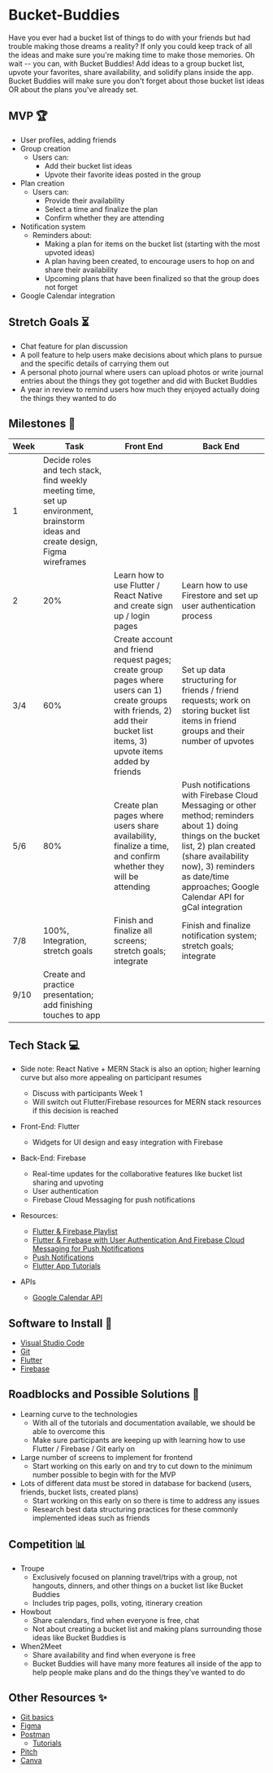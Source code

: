 # Bucket-Buddies

Have you ever had a bucket list of things to do with your friends but had trouble making those dreams a reality? If only you could keep track of all the ideas and make sure you're making time to make those memories. Oh wait -- you can, with Bucket Buddies! Add ideas to a group bucket list, upvote your favorites, share availability, and solidify plans inside the app. Bucket Buddies will make sure you don't forget about those bucket list ideas OR about the plans you've already set.

## MVP 🏆

- User profiles, adding friends
- Group creation
  - Users can:
    - Add their bucket list ideas
    - Upvote their favorite ideas posted in the group
- Plan creation
  - Users can:
    - Provide their availability
    - Select a time and finalize the plan
    - Confirm whether they are attending
- Notification system
  - Reminders about:
    - Making a plan for items on the bucket list (starting with the most upvoted ideas)
    - A plan having been created, to encourage users to hop on and share their availability
    - Upcoming plans that have been finalized so that the group does not forget
- Google Calendar integration

## Stretch Goals ⏳

- Chat feature for plan discussion
- A poll feature to help users make decisions about which plans to pursue and the specific details of carrying them out
- A personal photo journal where users can upload photos or write journal entries about the things they got together and did with Bucket Buddies
- A year in review to remind users how much they enjoyed actually doing the things they wanted to do

## Milestones 📆

| Week | Task        | Front End   | Back End |
| ---- | ----------- | ---------   | -------- |
| 1    | Decide roles and tech stack, find weekly meeting time, set up environment, brainstorm ideas and create design, Figma wireframes |  |  |
| 2    | 20% | Learn how to use Flutter / React Native and create sign up / login pages | Learn how to use Firestore and set up user authentication process |
| 3/4  | 60% | Create account and friend request pages; create group pages where users can 1) create groups with friends, 2) add their bucket list items, 3) upvote items added by friends | Set up data structuring for friends / friend requests; work on storing bucket list items in friend groups and their number of upvotes |
| 5/6  | 80% | Create plan pages where users share availability, finalize a time, and confirm whether they will be attending | Push notifications with Firebase Cloud Messaging or other method; reminders about 1) doing things on the bucket list, 2) plan created (share availability now), 3) reminders as date/time approaches; Google Calendar API for gCal integration |
| 7/8  | 100%, Integration, stretch goals | Finish and finalize all screens; stretch goals; integrate | Finish and finalize notification system; stretch goals; integrate |
| 9/10 | Create and practice presentation; add finishing touches to app |  |  |

## Tech Stack 💻

- Side note: React Native + MERN Stack is also an option; higher learning curve but also more appealing on participant resumes
  - Discuss with participants Week 1
  - Will switch out Flutter/Firebase resources for MERN stack resources if this decision is reached

- Front-End: Flutter
  - Widgets for UI design and easy integration with Firebase

- Back-End: Firebase
  - Real-time updates for the collaborative features like bucket list sharing and upvoting
  - User authentication
  - Firebase Cloud Messaging for push notifications

- Resources:
  - [Flutter & Firebase Playlist](https://www.youtube.com/playlist?list=PL4cUxeGkcC9j--TKIdkb3ISfRbJeJYQwC)
  - [Flutter & Firebase with User Authentication And Firebase Cloud Messaging for Push Notifications](https://www.youtube.com/watch?v=Ob5JkM0_ppM&list=PLxefhmF0pcPm1rsPMBNaivKmr_jY2dewJ)
  - [Push Notifications](https://www.youtube.com/watch?v=k0zGEbiDJcQ)
  - [Flutter App Tutorials](https://docs.flutter.dev/codelabs)

- APIs
  - [Google Calendar API](https://developers.google.com/calendar/api/guides/overview)

## Software to Install 📂

- [Visual Studio Code](https://code.visualstudio.com/download)
- [Git](https://www.git-scm.com/downloads)
- [Flutter](https://docs.flutter.dev/get-started/install)
- [Firebase](https://firebase.google.com/docs/flutter/setup?platform=ios)

## Roadblocks and Possible Solutions 👾

- Learning curve to the technologies
  - With all of the tutorials and documentation available, we should be able to overcome this
  - Make sure participants are keeping up with learning how to use Flutter / Firebase / Git early on
- Large number of screens to implement for frontend
  - Start working on this early on and try to cut down to the minimum number possible to begin with for the MVP
- Lots of different data must be stored in database for backend (users, friends, bucket lists, created plans)
  - Start working on this early on so there is time to address any issues
  - Research best data structuring practices for these commonly implemented ideas such as friends

## Competition 📊

- Troupe
  - Exclusively focused on planning travel/trips with a group, not hangouts, dinners, and other things on a bucket list like Bucket Buddies
  - Includes trip pages, polls, voting, itinerary creation
- Howbout
  - Share calendars, find when everyone is free, chat
  - Not about creating a bucket list and making plans surrounding those ideas like Bucket Buddies is
- When2Meet
  - Share availability and find when everyone is free
  - Bucket Buddies will have many more features all inside of the app to help people make plans and do the things they’ve wanted to do

## Other Resources ✨

- [Git basics](https://www.youtube.com/watch?v=USjZcfj8yxE)
- [Figma](https://www.figma.com/)
- [Postman](https://www.postman.com/)
  - [Tutorials](https://learning.postman.com/docs/introduction/overview/)
- [Pitch](https://pitch.com/)
- [Canva](https://www.canva.com/)
